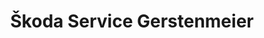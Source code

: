 ---
title: "Škoda Service Gerstenmeier"
url: /buehl/skoda-service-gerstenmeier/
shop: Autowerkstatt
---
